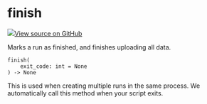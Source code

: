 # finish



[![](https://www.tensorflow.org/images/GitHub-Mark-32px.png)View source on GitHub](https://www.github.com/wandb/client/tree/v0.10.31.dev1/wandb/sdk/wandb_run.py#L2428-L2436)




Marks a run as finished, and finishes uploading all data.

<pre><code>finish(
    exit_code: int = None
) -> None</code></pre>




This is used when creating multiple runs in the same process.
We automatically call this method when your script exits.